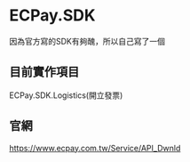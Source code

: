 # ECPay.SDK

因為官方寫的SDK有夠醜，所以自己寫了一個

## 目前實作項目

ECPay.SDK.Logistics(開立發票)

## 官網

https://www.ecpay.com.tw/Service/API_Dwnld